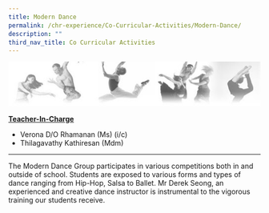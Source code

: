 ```yaml
---
title: Modern Dance
permalink: /chr-experience/Co-Curricular-Activities/Modern-Dance/
description: ""
third_nav_title: Co Curricular Activities
---
```

![](/images/CCA/DANCE.jpg)

<strong><u>Teacher-In-Charge</u></strong>
* Verona D/O Rhamanan (Ms) (i/c)
* Thilagavathy Kathiresan (Mdm)

<hr>

The Modern Dance Group participates in various competitions both in and outside of school. Students are exposed to various forms and types of dance ranging from Hip-Hop, Salsa to Ballet. Mr Derek Seong, an experienced and creative dance instructor is instrumental to the vigorous training our students receive.